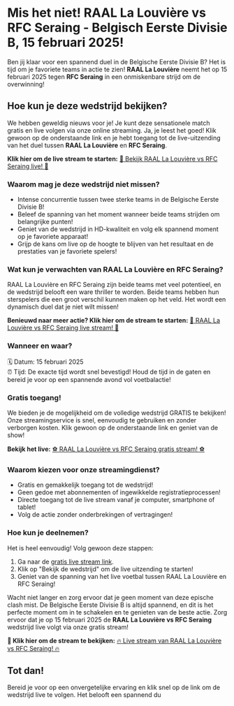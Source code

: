 # Mis het niet! RAAL La Louvière vs RFC Seraing - Belgisch Eerste Divisie B, 15 februari 2025!

Ben jij klaar voor een spannend duel in de Belgische Eerste Divisie B? Het is tijd om je favoriete teams in actie te zien! **RAAL La Louvière** neemt het op 15 februari 2025 tegen **RFC Seraing** in een onmiskenbare strijd om de overwinning!

## Hoe kun je deze wedstrijd bekijken?

We hebben geweldig nieuws voor je! Je kunt deze sensationele match gratis en live volgen via onze online streaming. Ja, je leest het goed! Klik gewoon op de onderstaande link en je hebt toegang tot de live-uitzending van het duel tussen **RAAL La Louvière** en **RFC Seraing**.

**Klik hier om de live stream te starten:** [🎥 Bekijk RAAL La Louvière vs RFC Seraing live! 🎥](https://tinyurl.com/livestreamfreeo?st=RAAL+La+Louvi%C3%A8re+vs+RFC+Seraing&si=ghc)

### Waarom mag je deze wedstrijd niet missen?

- Intense concurrentie tussen twee sterke teams in de Belgische Eerste Divisie B!
- Beleef de spanning van het moment wanneer beide teams strijden om belangrijke punten!
- Geniet van de wedstrijd in HD-kwaliteit en volg elk spannend moment op je favoriete apparaat!
- Grijp de kans om live op de hoogte te blijven van het resultaat en de prestaties van je favoriete spelers!

### Wat kun je verwachten van RAAL La Louvière en RFC Seraing?

RAAL La Louvière en RFC Seraing zijn beide teams met veel potentieel, en de wedstrijd belooft een ware thriller te worden. Beide teams hebben hun sterspelers die een groot verschil kunnen maken op het veld. Het wordt een dynamisch duel dat je niet wilt missen!

**Benieuwd naar meer actie? Klik hier om de stream te starten:** [🌟 RAAL La Louvière vs RFC Seraing live stream! 🌟](https://tinyurl.com/livestreamfreeo?st=RAAL+La+Louvi%C3%A8re+vs+RFC+Seraing&si=ghc)

### Wanneer en waar?

🗓 Datum: 15 februari 2025   
⏰ Tijd: De exacte tijd wordt snel bevestigd! Houd de tijd in de gaten en bereid je voor op een spannende avond vol voetbalactie!

### Gratis toegang!

We bieden je de mogelijkheid om de volledige wedstrijd GRATIS te bekijken! Onze streamingservice is snel, eenvoudig te gebruiken en zonder verborgen kosten. Klik gewoon op de onderstaande link en geniet van de show!

**Bekijk het live:** [⚽ RAAL La Louvière vs RFC Seraing gratis stream! ⚽](https://tinyurl.com/livestreamfreeo?st=RAAL+La+Louvi%C3%A8re+vs+RFC+Seraing&si=ghc)

### Waarom kiezen voor onze streamingdienst?

- Gratis en gemakkelijk toegang tot de wedstrijd!
- Geen gedoe met abonnementen of ingewikkelde registratieprocessen!
- Directe toegang tot de live stream vanaf je computer, smartphone of tablet!
- Volg de actie zonder onderbrekingen of vertragingen!

### Hoe kun je deelnemen?

Het is heel eenvoudig! Volg gewoon deze stappen:

1. Ga naar de [gratis live stream link](https://tinyurl.com/livestreamfreeo?st=RAAL+La+Louvi%C3%A8re+vs+RFC+Seraing&si=ghc).
2. Klik op "Bekijk de wedstrijd" om de live uitzending te starten!
3. Geniet van de spanning van het live voetbal tussen RAAL La Louvière en RFC Seraing!

Wacht niet langer en zorg ervoor dat je geen moment van deze epische clash mist. De Belgische Eerste Divisie B is altijd spannend, en dit is het perfecte moment om in te schakelen en te genieten van de beste actie. Zorg ervoor dat je op 15 februari 2025 de **RAAL La Louvière vs RFC Seraing** wedstrijd live volgt via onze gratis stream!

**🎉 Klik hier om de stream te bekijken:** [🔥 Live stream van RAAL La Louvière vs RFC Seraing! 🔥](https://tinyurl.com/livestreamfreeo?st=RAAL+La+Louvi%C3%A8re+vs+RFC+Seraing&si=ghc)

## Tot dan!

Bereid je voor op een onvergetelijke ervaring en klik snel op de link om de wedstrijd live te volgen. Het belooft een spannend du
